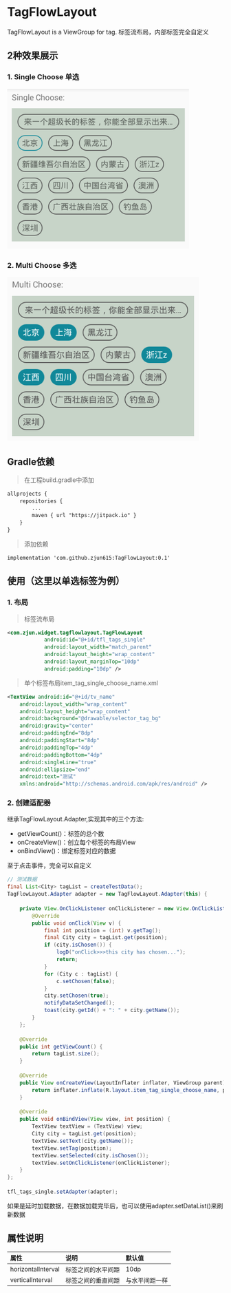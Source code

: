 # TagFlowLayout
TagFlowLayout is a ViewGroup for tag. 标签流布局，内部标签完全自定义

## 2种效果展示

### 1. Single Choose 单选
![pic1](https://github.com/zjun615/TagFlowLayout/blob/master/imgs/github1.png)

### 2. Multi Choose 多选
![pic2](https://github.com/zjun615/TagFlowLayout/blob/master/imgs/github2.png)


## Gradle依赖
> 在工程build.gradle中添加
```xml
allprojects {
    repositories {
        ...
        maven { url "https://jitpack.io" }
    }
}
```

> 添加依赖
```xml
implementation 'com.github.zjun615:TagFlowLayout:0.1'
```

## 使用（这里以单选标签为例）
### 1. 布局
> 标签流布局
```xml
<com.zjun.widget.tagflowlayout.TagFlowLayout
            android:id="@+id/tfl_tags_single"
            android:layout_width="match_parent"
            android:layout_height="wrap_content"
            android:layout_marginTop="10dp"
            android:padding="10dp" />
```

> 单个标签布局item_tag_single_choose_name.xml
```xml
<TextView android:id="@+id/tv_name"
    android:layout_width="wrap_content"
    android:layout_height="wrap_content"
    android:background="@drawable/selector_tag_bg"
    android:gravity="center"
    android:paddingEnd="8dp"
    android:paddingStart="8dp"
    android:paddingTop="4dp"
    android:paddingBottom="4dp"
    android:singleLine="true"
    android:ellipsize="end"
    android:text="测试"
    xmlns:android="http://schemas.android.com/apk/res/android" />
```

### 2. 创建适配器
继承TagFlowLayout.Adapter,实现其中的三个方法:
 - getViewCount()：标签的总个数
 - onCreateView()：创立每个标签的布局View
 - onBindView()：绑定标签对应的数据

至于点击事件，完全可以自定义
```java
// 测试数据
final List<City> tagList = createTestData();
TagFlowLayout.Adapter adapter = new TagFlowLayout.Adapter(this) {

    private View.OnClickListener onClickListener = new View.OnClickListener() {
        @Override
        public void onClick(View v) {
            final int position = (int) v.getTag();
            final City city = tagList.get(position);
            if (city.isChosen()) {
                logD("onClick>>>this city has chosen...");
                return;
            }
            for (City c : tagList) {
                c.setChosen(false);
            }
            city.setChosen(true);
            notifyDataSetChanged();
            toast(city.getId() + ": " + city.getName());
        }
    };

    @Override
    public int getViewCount() {
        return tagList.size();
    }

    @Override
    public View onCreateView(LayoutInflater inflater, ViewGroup parent) {
        return inflater.inflate(R.layout.item_tag_single_choose_name, parent, false);
    }

    @Override
    public void onBindView(View view, int position) {
        TextView textView = (TextView) view;
        City city = tagList.get(position);
        textView.setText(city.getName());
        textView.setTag(position);
        textView.setSelected(city.isChosen());
        textView.setOnClickListener(onClickListener);
    }
};

tfl_tags_single.setAdapter(adapter);
```

如果是延时加载数据，在数据加载完毕后，也可以使用adapter.setDataList()来刷新数据

## 属性说明
属性 | 说明 | 默认值
:------|:------|:------
horizontalInterval | 标签之间的水平间距 | 10dp
verticalInterval | 标签之间的垂直间距 | 与水平间距一样
